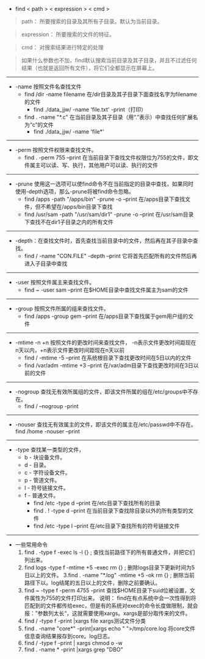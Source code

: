 + find < path > < expression > < cmd >
> path： 所要搜索的目录及其所有子目录。默认为当前目录。

> expression： 所要搜索的文件的特征。

> cmd： 对搜索结果进行特定的处理

> 如果什么参数也不加，find默认搜索当前目录及其子目录，并且不过滤任何结果（也就是返回所有文件），将它们全都显示在屏幕上。
-----------------------
+ -name 按照文件名查找文件
   + find /dir -name filename  在/dir目录及其子目录下面查找名字为filename的文件
      + find ./data_jjw/ -name 'file.txt' -print（打印）
   + find . -name "*.c" 在当前目录及其子目录（用“.”表示）中查找任何扩展名为“c”的文件
      + find ./data_jjw/ -name 'file*'

-----------------------
+ -perm 按照文件权限来查找文件。
   + find . -perm 755 –print 在当前目录下查找文件权限位为755的文件，即文件属主可以读、写、执行，其他用户可以读、执行的文件
-----------------------
+ -prune 使用这一选项可以使find命令不在当前指定的目录中查找，如果同时使用-depth选项，那么-prune将被find命令忽略。
   + find /apps -path "/apps/bin" -prune -o –print 在/apps目录下查找文件，但不希望在/apps/bin目录下查找
   + find /usr/sam -path "/usr/sam/dir1" -prune -o –print 在/usr/sam目录下查找不在dir1子目录之内的所有文件
-----------------------
+ -depth：在查找文件时，首先查找当前目录中的文件，然后再在其子目录中查找。
   + find / -name "CON.FILE" -depth –print 它将首先匹配所有的文件然后再进入子目录中查找
-----------------------
+ -user 按照文件属主来查找文件。
   + find ~ -user sam –print 在$HOME目录中查找文件属主为sam的文件
-----------------------
+ -group 按照文件所属的组来查找文件。
   + find /apps -group gem –print 在/apps目录下查找属于gem用户组的文件
-----------------------
+ -mtime -n +n 按照文件的更改时间来查找文件， -n表示文件更改时间距现在n天以内，+n表示文件更改时间距现在n天以前
   + find / -mtime -5 –print 在系统根目录下查找更改时间在5日以内的文件
   + find /var/adm -mtime +3 –print 在/var/adm目录下查找更改时间在3日以前的文件
-----------------------
+ -nogroup 查找无有效所属组的文件，即该文件所属的组在/etc/groups中不存在。
   + find / –nogroup -print
-----------------------
+ -nouser 查找无有效属主的文件，即该文件的属主在/etc/passwd中不存在。
   find /home -nouser –print
-----------------------
+ -type 查找某一类型的文件，
   + b - 块设备文件。
   + d - 目录。
   + c - 字符设备文件。
   + p - 管道文件。
   + l - 符号链接文件。
   + f - 普通文件。 
      + find /etc -type d –print 在/etc目录下查找所有的目录
      + find . ! -type d –print 在当前目录下查找除目录以外的所有类型的文件
      + find /etc -type l –print 在/etc目录下查找所有的符号链接文件
-----------------------
+ 一些常用命令
   1. find . -type f -exec ls -l {} \;
   查找当前路径下的所有普通文件，并把它们列出来。
   2. find logs -type f -mtime +5 -exec rm {} \;
   删除logs目录下更新时间为5日以上的文件。
   3.find . -name "*.log" -mtime +5 -ok rm {} \;
   删除当前路径下以。log结尾的五日以上的文件，删除之前要确认。
   4. find ~ -type f -perm 4755 -print
   查找$HOME目录下suid位被设置，文件属性为755的文件打印出来。
   说明： find在有点系统中会一次性得到将匹配到的文件都传给exec，但是有的系统对exec的命令长度做限制，就会报：”参数列太长“，这就需要使用xargs。xargs是部分取传来的文件。
   5. find / -type f -print |xargs file
   xargs测试文件分类
   6. find . -name "core*" -print|xargs echo " ">/tmp/core.log
   将core文件信息查询结果报存到core。log日志。
   7. find / -type f -print | xargs chmod o -w
   8. find . -name * -print |xargs grep "DBO"
